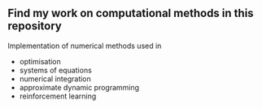 ## Find my work on computational methods in this repository

Implementation of numerical  methods used in   
- optimisation
- systems of equations
- numerical integration
- approximate dynamic programming
- reinforcement learning
